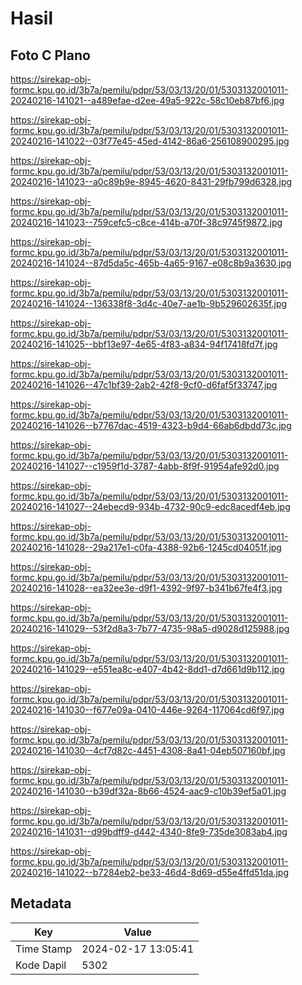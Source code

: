 # Hasil

## Foto C Plano

https://sirekap-obj-formc.kpu.go.id/3b7a/pemilu/pdpr/53/03/13/20/01/5303132001011-20240216-141021--a489efae-d2ee-49a5-922c-58c10eb87bf6.jpg

https://sirekap-obj-formc.kpu.go.id/3b7a/pemilu/pdpr/53/03/13/20/01/5303132001011-20240216-141022--03f77e45-45ed-4142-86a6-256108900295.jpg

https://sirekap-obj-formc.kpu.go.id/3b7a/pemilu/pdpr/53/03/13/20/01/5303132001011-20240216-141023--a0c89b9e-8945-4620-8431-29fb799d6328.jpg

https://sirekap-obj-formc.kpu.go.id/3b7a/pemilu/pdpr/53/03/13/20/01/5303132001011-20240216-141023--759cefc5-c8ce-414b-a70f-38c9745f9872.jpg

https://sirekap-obj-formc.kpu.go.id/3b7a/pemilu/pdpr/53/03/13/20/01/5303132001011-20240216-141024--87d5da5c-465b-4a65-9167-e08c8b9a3630.jpg

https://sirekap-obj-formc.kpu.go.id/3b7a/pemilu/pdpr/53/03/13/20/01/5303132001011-20240216-141024--136338f8-3d4c-40e7-ae1b-9b529602635f.jpg

https://sirekap-obj-formc.kpu.go.id/3b7a/pemilu/pdpr/53/03/13/20/01/5303132001011-20240216-141025--bbf13e97-4e65-4f83-a834-94f17418fd7f.jpg

https://sirekap-obj-formc.kpu.go.id/3b7a/pemilu/pdpr/53/03/13/20/01/5303132001011-20240216-141026--47c1bf39-2ab2-42f8-9cf0-d6faf5f33747.jpg

https://sirekap-obj-formc.kpu.go.id/3b7a/pemilu/pdpr/53/03/13/20/01/5303132001011-20240216-141026--b7767dac-4519-4323-b9d4-66ab6dbdd73c.jpg

https://sirekap-obj-formc.kpu.go.id/3b7a/pemilu/pdpr/53/03/13/20/01/5303132001011-20240216-141027--c1959f1d-3787-4abb-8f9f-91954afe92d0.jpg

https://sirekap-obj-formc.kpu.go.id/3b7a/pemilu/pdpr/53/03/13/20/01/5303132001011-20240216-141027--24ebecd9-934b-4732-90c9-edc8acedf4eb.jpg

https://sirekap-obj-formc.kpu.go.id/3b7a/pemilu/pdpr/53/03/13/20/01/5303132001011-20240216-141028--29a217e1-c0fa-4388-92b6-1245cd04051f.jpg

https://sirekap-obj-formc.kpu.go.id/3b7a/pemilu/pdpr/53/03/13/20/01/5303132001011-20240216-141028--ea32ee3e-d9f1-4392-9f97-b341b67fe4f3.jpg

https://sirekap-obj-formc.kpu.go.id/3b7a/pemilu/pdpr/53/03/13/20/01/5303132001011-20240216-141029--53f2d8a3-7b77-4735-98a5-d9028d125988.jpg

https://sirekap-obj-formc.kpu.go.id/3b7a/pemilu/pdpr/53/03/13/20/01/5303132001011-20240216-141029--e551ea8c-e407-4b42-8dd1-d7d661d9b112.jpg

https://sirekap-obj-formc.kpu.go.id/3b7a/pemilu/pdpr/53/03/13/20/01/5303132001011-20240216-141030--f677e09a-0410-446e-9264-117064cd6f97.jpg

https://sirekap-obj-formc.kpu.go.id/3b7a/pemilu/pdpr/53/03/13/20/01/5303132001011-20240216-141030--4cf7d82c-4451-4308-8a41-04eb507160bf.jpg

https://sirekap-obj-formc.kpu.go.id/3b7a/pemilu/pdpr/53/03/13/20/01/5303132001011-20240216-141030--b39df32a-8b66-4524-aac9-c10b39ef5a01.jpg

https://sirekap-obj-formc.kpu.go.id/3b7a/pemilu/pdpr/53/03/13/20/01/5303132001011-20240216-141031--d99bdff9-d442-4340-8fe9-735de3083ab4.jpg

https://sirekap-obj-formc.kpu.go.id/3b7a/pemilu/pdpr/53/03/13/20/01/5303132001011-20240216-141022--b7284eb2-be33-46d4-8d69-d55e4ffd51da.jpg


## Metadata

| Key        | Value               |
| ---------- | ------------------- |
| Time Stamp | 2024-02-17 13:05:41 |
| Kode Dapil | 5302                |



